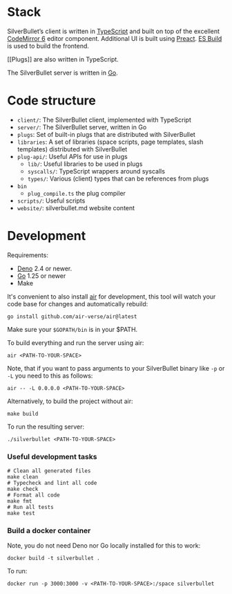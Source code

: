 # Stack
SilverBullet’s client is written in [TypeScript](https://www.typescriptlang.org/) and built on top of the excellent [CodeMirror 6](https://codemirror.net/) editor component. Additional UI is built using [Preact](https://preactjs.com/). [ES Build](https://esbuild.github.io) is used to build the frontend.

[[Plugs]] are also written in TypeScript.

The SilverBullet server is written in [Go](https://go.dev/).

# Code structure
* `client/`: The SilverBullet client, implemented with TypeScript
* `server/`: The SilverBullet server, written in Go
* `plugs`: Set of built-in plugs that are distributed with SilverBullet
* `libraries`: A set of libraries (space scripts, page templates, slash templates) distributed with SilverBullet
* `plug-api/`: Useful APIs for use in plugs
  * `lib/`: Useful libraries to be used in plugs
  * `syscalls/`: TypeScript wrappers around syscalls
  * `types/`: Various (client) types that can be references from plugs
* `bin`
  * `plug_compile.ts` the plug compiler
* `scripts/`: Useful scripts
* `website/`: silverbullet.md website content

# Development
Requirements: 
* [Deno](https://deno.land/) 2.4 or newer.
* [Go](https://go.dev/) 1.25 or newer
* Make

It's convenient to also install [air](https://github.com/air-verse/air) for development, this tool will watch your code base for changes and automatically rebuild:

```shell
go install github.com/air-verse/air@latest
```

Make sure your `$GOPATH/bin` is in your $PATH.

To build everything and run the server using air:

```shell
air <PATH-TO-YOUR-SPACE>
```

Note, that if you want to pass arguments to your SilverBullet binary like `-p` or `-L` you need to this as follows:

```shell
air -- -L 0.0.0.0 <PATH-TO-YOUR-SPACE>
```


Alternatively, to build the project without air:

```shell
make build
```

To run the resulting server:

```shell
./silverbullet <PATH-TO-YOUR-SPACE>
```

### Useful development tasks

```shell
# Clean all generated files
make clean
# Typecheck and lint all code
make check
# Format all code
make fmt
# Run all tests
make test
```

### Build a docker container
Note, you do not need Deno nor Go locally installed for this to work:

```shell
docker build -t silverbullet .
```

To run:

```shell
docker run -p 3000:3000 -v <PATH-TO-YOUR-SPACE>:/space silverbullet
```


